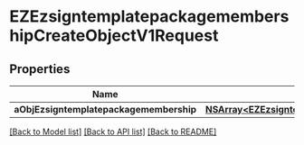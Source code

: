 # EZEzsigntemplatepackagemembershipCreateObjectV1Request

## Properties
Name | Type | Description | Notes
------------ | ------------- | ------------- | -------------
**aObjEzsigntemplatepackagemembership** | [**NSArray&lt;EZEzsigntemplatepackagemembershipRequestCompound&gt;***](EZEzsigntemplatepackagemembershipRequestCompound.md) |  | 

[[Back to Model list]](../README.md#documentation-for-models) [[Back to API list]](../README.md#documentation-for-api-endpoints) [[Back to README]](../README.md)


